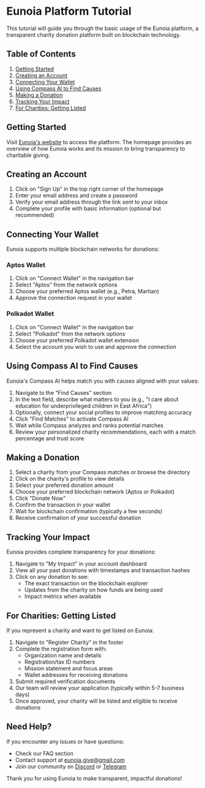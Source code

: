 # Eunoia Platform Tutorial

This tutorial will guide you through the basic usage of the Eunoia platform, a transparent charity donation platform built on blockchain technology.

## Table of Contents

1. [Getting Started](#getting-started)
2. [Creating an Account](#creating-an-account)
3. [Connecting Your Wallet](#connecting-your-wallet)
4. [Using Compass AI to Find Causes](#using-compass-ai-to-find-causes)
5. [Making a Donation](#making-a-donation)
6. [Tracking Your Impact](#tracking-your-impact)
7. [For Charities: Getting Listed](#for-charities-getting-listed)

## Getting Started

Visit [Eunoia's website](https://www.eunoia.work) to access the platform. The homepage provides an overview of how Eunoia works and its mission to bring transparency to charitable giving.

## Creating an Account

1. Click on "Sign Up" in the top right corner of the homepage
2. Enter your email address and create a password
3. Verify your email address through the link sent to your inbox
4. Complete your profile with basic information (optional but recommended)

## Connecting Your Wallet

Eunoia supports multiple blockchain networks for donations:

### Aptos Wallet
1. Click on "Connect Wallet" in the navigation bar
2. Select "Aptos" from the network options
3. Choose your preferred Aptos wallet (e.g., Petra, Martian)
4. Approve the connection request in your wallet

### Polkadot Wallet
1. Click on "Connect Wallet" in the navigation bar
2. Select "Polkadot" from the network options
3. Choose your preferred Polkadot wallet extension
4. Select the account you wish to use and approve the connection

## Using Compass AI to Find Causes

Eunoia's Compass AI helps match you with causes aligned with your values:

1. Navigate to the "Find Causes" section
2. In the text field, describe what matters to you (e.g., "I care about education for underprivileged children in East Africa")
3. Optionally, connect your social profiles to improve matching accuracy
4. Click "Find Matches" to activate Compass AI
5. Wait while Compass analyzes and ranks potential matches
6. Review your personalized charity recommendations, each with a match percentage and trust score

## Making a Donation

1. Select a charity from your Compass matches or browse the directory
2. Click on the charity's profile to view details
3. Select your preferred donation amount
4. Choose your preferred blockchain network (Aptos or Polkadot)
5. Click "Donate Now"
6. Confirm the transaction in your wallet
7. Wait for blockchain confirmation (typically a few seconds)
8. Receive confirmation of your successful donation

## Tracking Your Impact

Eunoia provides complete transparency for your donations:

1. Navigate to "My Impact" in your account dashboard
2. View all your past donations with timestamps and transaction hashes
3. Click on any donation to see:
   - The exact transaction on the blockchain explorer
   - Updates from the charity on how funds are being used
   - Impact metrics when available

## For Charities: Getting Listed

If you represent a charity and want to get listed on Eunoia:

1. Navigate to "Register Charity" in the footer
2. Complete the registration form with:
   - Organization name and details
   - Registration/tax ID numbers
   - Mission statement and focus areas
   - Wallet addresses for receiving donations
3. Submit required verification documents
4. Our team will review your application (typically within 5-7 business days)
5. Once approved, your charity will be listed and eligible to receive donations

## Need Help?

If you encounter any issues or have questions:
- Check our FAQ section
- Contact support at eunoia.give@gmail.com
- Join our community on [Discord](https://discord.com/invite/CWYXFqyQe6) or [Telegram](https://t.me/+aDt6-_BdrTtjODMx)

Thank you for using Eunoia to make transparent, impactful donations!

